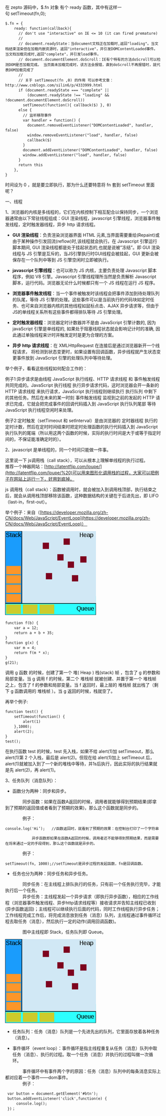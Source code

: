 在 zepto 源码中，$.fn 对象 有个 ready 函数，其中有这样一句 setTimeout\(fn,0\);

```
$.fn = {
    ready: function(callback){
      // don't use "interactive" on IE <= 10 (it can fired premature)
      //
      // document.readyState：当document文档正在加载时,返回"loading"。当文档结束渲染但在加载内嵌资源时，返回"interactive"，并引发DOMContentLoaded事件。当文档加载完成时,返回"complete"，并引发load事件。
      // document.documentElement.doScroll：IE有个特有的方法doScroll可以检测DOM是否加载完成。 当页面未加载完成时，该方法会报错，直到doScroll不再报错时，就代表DOM加载完成了
      //
      // 关于 setTimeout(fn ,0) 的作用 可以参考文章：http://www.cnblogs.com/silin6/p/4333999.html
      if (document.readyState === "complete" ||
          (document.readyState !== "loading" && !document.documentElement.doScroll))
        setTimeout(function(){ callback($) }, 0)
      else {
        // 监听移除事件
        var handler = function() {
          document.removeEventListener("DOMContentLoaded", handler, false)
          window.removeEventListener("load", handler, false)
          callback($)
        }
        document.addEventListener("DOMContentLoaded", handler, false)
        window.addEventListener("load", handler, false)
      }
      return this
    },
}
```

时间设为 0 ，就是要立即执行，那为什么还要特意将 fn 套到 setTimeout 里面呢？



一、线程

1、浏览器的内核是多线程的，它们在内核控制下相互配合以保持同步，一个浏览器通常由以下常驻线程组成：GUI 渲染线程，javascript 引擎线程，浏览器事件触发线程，定时触发器线程，异步 http 请求线程。

* **GUI 渲染线程**：负责渲染浏览器界面 HTML 元素,当界面需要重绘\(Repaint\)或由于某种操作引发回流\(reflow\)时,该线程就会执行。在 Javascript 引擎运行脚本期间, GUI 渲染线程都是处于挂起状态的,也就是说被”冻结”。即 GUI 渲染线程与 JS 引擎是互斥的，当JS引擎执行时GUI线程会被挂起，GUI 更新会被保存在一个队列中等到 JS 引擎空闲时立即被执行。

* **javascript 引擎线程**：也可以称为 JS 内核，主要负责处理 Javascript 脚本程序，例如 V8 引擎。Javascript 引擎线程理所当然是负责解析 Javascript 脚本，运行代码。浏览器无论什么时候都只有一个 JS 线程在运行 JS 程序。

* **浏览器事件触发线程**：当一个事件被触发时该线程会把事件添加到待处理队列的队尾，等待 JS 引擎的处理。这些事件可以是当前执行的代码块如定时任务、也可来自浏览器内核的其他线程如鼠标点击、AJAX 异步请求等，但由于JS的单线程关系所有这些事件都得排队等待 JS 引擎处理。

* **定时触发器线程**：浏览器定时计数器并不是由 JavaScript 引擎计数的, 因为 javaScript 引擎是单线程的, 如果处于阻塞线程状态就会影响记计时的准确, 因此通过单独线程来计时并触发定时是更为合理的方案。

* **异步 http 请求线程**：在 XMLHttpRequest 在连接后是通过浏览器新开一个线程请求， 将检测到状态变更时，如果设置有回调函数，异步线程就产生状态变更事件放到 JavaScript 引擎的处理队列中等待处理。

举个例子，看看这些线程如何配合工作的：

例子1:异步请求是由线程 JavaScript 执行线程、HTTP 请求线程 和 事件触发线程 共同完成的。JavaScript 执行线程 执行异步请求代码，这时浏览器会开一条新的 HTTP 请求线程 来执行请求，JavaScript 执行线程则继续执行 执行队列 中剩下的其他任务。然后在未来的某一时刻 事件触发线程 监视到之前的发起的 HTTP 请求已完成，它就会把完成事件的回调代码插入到 JavaScript 执行队列尾部 等待 JavaScript 执行线程空闲时来处理。

例子2:定时触发（setTimeout 和 setInterval）是由浏览器的 定时器线程 执行的定时计数，然后在定时时间结束时把定时处理函数的执行代码插入到 JavaScript 执行队列的尾端（所以用这两个函数的时候，实际的执行时间是大于或等于指定时间的，不保证能准确定时的）。



2、javascript 是单线程的，同一个时间只能做一件事。

这里说一下 js调用栈（call stack），可以从根本上理解单线程的执行过程。  
推荐一个神器网站：[http://latentflip.com/loupe/](http://latentflip.com/loupe/%20)可以用来图形化调用栈的过程，大家可以把例子在网站上运行一下，好用到疯掉。



js 调用栈（call stack）：函数被调用时，就会被加入到调用栈顶部，执行结束之后，就会从调用栈顶部移除该函数，这种数据结构的关键在于后进先出，即 LIFO（last-in，first-out）。



举个例子：来自（[https://developer.mozilla.org/zh-CN/docs/Web/JavaScript/EventLoop](https://developer.mozilla.org/zh-CN/docs/Web/JavaScript/EventLoop)） 

![](/assets/8import.png)

```
function f(b) {
    var a = 12;
    return a + b + 35;
}
function g(x) {
    var m = 4;
    return f(m * x);
}
g(21);
```

调用 g 函数 的时候，创建了第一个 堆\( Heap \) 栈\(stack\) 帧 ，包含了 g 的参数和局部变量。当 g 调用 f 的时候，第二个 堆栈帧 就被创建、并置于第一个 堆栈帧 之上，包含了 f 的参数和局部变量。当 f 返回时，最上层的 堆栈帧 就出栈了（剩下 g 函数调用的 堆栈帧 ）。当 g 返回的时候，栈就空了。



再举个例子:

```
function test() {
    setTimeout(function() {
        alert(1)
    },1000);
    alert(2);
}
test();
```

在执行函数 test 的时候，test 先入栈，如果不给 alert\(1\)加 setTimeout，那么 alert\(1\)第 2 个入栈，最后是 alert\(2\)。但现在给 alert\(1\)加上 setTimeout 后，alert\(1\)就被加入到了一个新的堆栈中等待，并1s后执行，因此实际的执行结果就是先 alert\(2\)，再 alert\(1\)。



3、任务队列（消息队列）：

* 函数分为两种：同步和异步。

　　　　同步函数：如果在函数A返回的时候，调用者就能够得到预期结果\(即拿到了预期的返回值或者看到了预期的效果\)，那么这个函数就是同步的。

　　　　例子：

```
console.log('Hi’);   //函数返回时，就看到了预期的效果：在控制台打印了一个字符串
```

                异步函数即如果在函数A返回的时候，调用者还不能够得到预期结果，而是需要在将来通过一定的手段得到，那么这个函数就是异步的。

　　　　例子：

```
setTimeout(fn, 1000);//setTimeout是异步过程的发起函数，fn是回调函数。
```

* 任务也分为两种：同步任务和异步任务。

　　　　同步任务：在主线程上排队执行的任务，只有前一个任务执行完毕，才能执行后一个任务。  
　　　　异步任务：主线程发起一个异步请求（即执行异步函数），相应的工作线程（浏览器事件触发线程、异步http请求线程等）接收请求并告知主线程已收到\(异步函数返回\)；主线程可以继续执行后面的代码，同时工作线程执行异步任务；工作线程完成工作后，将完成消息放到任务（消息）队列，主线程通过事件循环过程去取任务（消息），然后执行一定的动作\(调用回调函数\)。

　　　　图中主线程即 Stack，任务队列即 Queue。

![](/assets/23import.png)

* 任务队列：任务（消息）队列是一个先进先出的队列，它里面存放着各种任务（消息）。

* 事件循环（event loop）：事件循环是指主线程重复从任务（消息）队列中取任务（消息）、执行的过程。取一个任务（消息）并执行的过程叫做一次循环。

　　　　事件循环中有事件两个字的原因：任务（消息）队列中的每条消息实际上都对应着一个事件——dom事件。  
　　　　例子：

```
 var button = document.getElement('#btn');
 button.addEventListener('click',function(e) {
     console.log();
 })；
```




